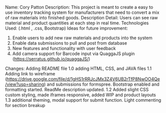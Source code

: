Name: Cory Patton
Description: This project is meant to create a easy to use inventory tracking system for manufacturers that need to convert a mix of raw materials into finished goods.
Description Detail: Users can see raw material and product quantities at each step in real time. 
Technologies Used: (.html , .css, Bootstrap)
Ideas for future improvement:
1. Enable users to add new raw materials and products into the system 
2. Enable data submissions to pull and post from database
3. New features and functionality with user feedback
4. Add camera support for Barcode input via QuaggaJS plugin (https://serratus.github.io/quaggaJS/)

Changes:
Adding README file
1.0 adding HTML, CSS, and JAVA files
1.1 Adding link to wireframe (https://drive.google.com/file/d/1gHS1rRRJcJMx3Z4V6UB2rTfP8NwOO4Qe/view?usp=sharing) and submissions for formspree. Bootstrap enabled and formatting started. ReadMe description updated. 
1.2 Added slight CSS custom styling, made iframes responsive, added WIP and product layouts
1.3 additional theming, modal support for submit function. Light commenting for section breakup